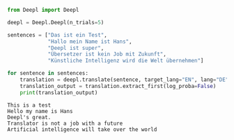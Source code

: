

```python
from Deepl import Deepl
```


```python
deepl = Deepl.Deepl(n_trials=5)
```


```python
sentences = ["Das ist ein Test",
             "Hallo mein Name ist Hans",
             "Deepl ist super",
             "Übersetzer ist kein Job mit Zukunft",
             "Künstliche Intelligenz wird die Welt übernehmen"]

for sentence in sentences:
    translation = deepl.translate(sentence, target_lang="EN", lang="DE")
    translation_output = translation.extract_first(log_proba=False)
    print(translation_output)
```

    This is a test
    Hello my name is Hans
    Deepl's great.
    Translator is not a job with a future
    Artificial intelligence will take over the world
    
